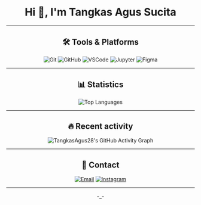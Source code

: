<h1 align="center">Hi 👋, I'm Tangkas Agus Sucita</h1>

---
<h2 align="center">🛠️ Tools & Platforms</h2>
  <p align="center">
    <img src="https://img.shields.io/badge/Git-F05032?style=for-the-badge&logo=git&logoColor=white" alt="Git" />
    <img src="https://img.shields.io/badge/GitHub-181717?style=for-the-badge&logo=github&logoColor=white" alt="GitHub" />
    <img src="https://img.shields.io/badge/VSCode-007ACC?style=for-the-badge&logo=visual-studio-code&logoColor=white" alt="VSCode" />
    <img src="https://img.shields.io/badge/Jupyter-F37626?style=for-the-badge&logo=jupyter&logoColor=white" alt="Jupyter" />
    <img src="https://img.shields.io/badge/Figma-F24E1E?style=for-the-badge&logo=figma&logoColor=white" alt="Figma" />
  </p>

---

<h2 align="center">📊 Statistics </h2>

<p align="center">
  <img src="https://github-readme-stats.vercel.app/api/top-langs/?username=TangkasAgus28&layout=compact&theme=dark&hide_title=true&card_width=400" alt="Top Languages" />
</p>

---

<h2 align="center">🔥 Recent activity</h2>

<p align="center">
  <img src="https://github-readme-activity-graph.vercel.app/graph?username=TangkasAgus28&theme=github-dark&hide_title=true&hide_border=true" alt="TangkasAgus28's GitHub Activity Graph" />
</p>

---

<h2 align="center">📩 Contact</h2>

<p align="center">
  <a href="mailto:Tangkasagus28@gmail.com"><img src="https://img.shields.io/badge/Email-D14836?style=for-the-badge&logo=gmail&logoColor=white" alt="Email" /></a>
  <a href="https://www.instagram.com/tangkas.28/"><img src="https://img.shields.io/badge/Instagram-E4405F?style=for-the-badge&logo=instagram&logoColor=white" alt="Instagram" /></a>
  </p>

---

<p align="center">
  -_-
</p>
